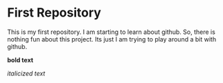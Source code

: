# First Repository

This is my first repository. I am starting to learn about github. So, there is nothing fun about this project. Its just I am trying to play around a bit with github. 

**bold text**

*italicized text*
